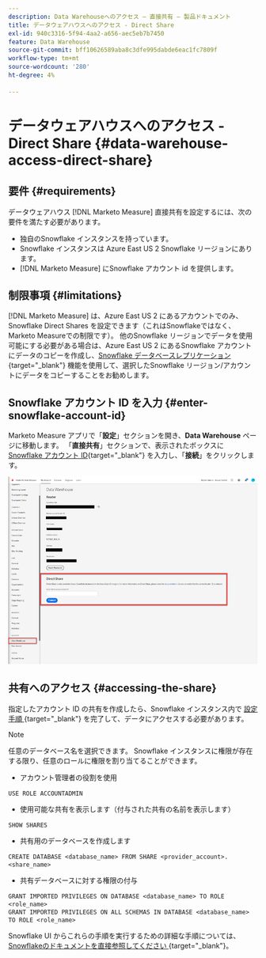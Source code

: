 ```yaml
---
description: Data Warehouseへのアクセス – 直接共有 – 製品ドキュメント
title: データウェアハウスへのアクセス - Direct Share
exl-id: 940c3316-5f94-4aa2-a656-aec5eb7b7450
feature: Data Warehouse
source-git-commit: bff10626589aba8c3dfe995dabde6eac1fc7809f
workflow-type: tm+mt
source-wordcount: '280'
ht-degree: 4%

---
```


# データウェアハウスへのアクセス - Direct Share {#data-warehouse-access-direct-share}

## 要件 {#requirements}

データウェアハウス [!DNL Marketo Measure] 直接共有を設定するには、次の要件を満たす必要があります。

* 独自のSnowflake インスタンスを持っています。
* Snowflake インスタンスは Azure East US 2 Snowflake リージョンにあります。
* [!DNL Marketo Measure] にSnowflake アカウント id を提供します。

## 制限事項 {#limitations}

[!DNL Marketo Measure] は、Azure East US 2 にあるアカウントでのみ、Snowflake Direct Shares を設定できます（これはSnowflakeではなく、Marketo Measureでの制限です）。 他のSnowflake リージョンでデータを使用可能にする必要がある場合は、Azure East US 2 にあるSnowflake アカウントにデータのコピーを作成し、[Snowflake データベースレプリケーション ](https://docs.snowflake.com/en/user-guide/database-replication-intro.html){target="_blank"} 機能を使用して、選択したSnowflake リージョン/アカウントにデータをコピーすることをお勧めします。

## Snowflake アカウント ID を入力 {#enter-snowflake-account-id}

Marketo Measure アプリで「**設定**」セクションを開き、**Data Warehouse** ページに移動します。 「**直接共有**」セクションで、表示されたボックスに [Snowflake アカウント ID](https://docs.snowflake.com/en/user-guide/admin-account-identifier.html){target="_blank"} を入力し、「**接続**」をクリックします。

![](assets/data-warehouse-access-direct-share-1.png)

## 共有へのアクセス {#accessing-the-share}

指定したアカウント ID の共有を作成したら、Snowflake インスタンス内で [ 設定手順 ](https://docs.snowflake.com/en/user-guide/data-share-consumers.html){target="_blank"} を完了して、データにアクセスする必要があります。

>[!NOTE]
>
>任意のデータベース名を選択できます。 Snowflake インスタンスに権限が存在する限り、任意のロールに権限を割り当てることができます。

* アカウント管理者の役割を使用

```
USE ROLE ACCOUNTADMIN
```

* 使用可能な共有を表示します（付与された共有の名前を表示します）

```
SHOW SHARES
```

* 共有用のデータベースを作成します

```
CREATE DATABASE <database_name> FROM SHARE <provider_account>.<share_name>
```

* 共有データベースに対する権限の付与

```
GRANT IMPORTED PRIVILEGES ON DATABASE <database_name> TO ROLE <role_name>
GRANT IMPORTED PRIVILEGES ON ALL SCHEMAS IN DATABASE <database_name> TO ROLE <role_name>
```

Snowflake UI からこれらの手順を実行するための詳細な手順については、[Snowflakeのドキュメントを直接参照してください ](https://docs.snowflake.com/en/user-guide/data-share-consumers.html){target="_blank"}。
